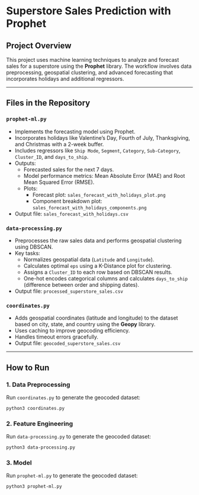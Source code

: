 # Superstore Sales Prediction with Prophet

## Project Overview
This project uses machine learning techniques to analyze and forecast sales for a superstore using the **Prophet** library. The workflow involves data preprocessing, geospatial clustering, and advanced forecasting that incorporates holidays and additional regressors.

---

## Files in the Repository

### `prophet-ml.py`
- Implements the forecasting model using Prophet.
- Incorporates holidays like Valentine’s Day, Fourth of July, Thanksgiving, and Christmas with a 2-week buffer.
- Includes regressors like `Ship Mode`, `Segment`, `Category`, `Sub-Category`, `Cluster_ID`, and `days_to_ship`.
- Outputs:
  - Forecasted sales for the next 7 days.
  - Model performance metrics: Mean Absolute Error (MAE) and Root Mean Squared Error (RMSE).
  - Plots:
    - Forecast plot: `sales_forecast_with_holidays_plot.png`
    - Component breakdown plot: `sales_forecast_with_holidays_components.png`
- Output file: `sales_forecast_with_holidays.csv`

### `data-processing.py`
- Preprocesses the raw sales data and performs geospatial clustering using DBSCAN.
- Key tasks:
  - Normalizes geospatial data (`Latitude` and `Longitude`).
  - Calculates optimal `eps` using a K-Distance plot for clustering.
  - Assigns a `Cluster_ID` to each row based on DBSCAN results.
  - One-hot encodes categorical columns and calculates `days_to_ship` (difference between order and shipping dates).
- Output file: `processed_superstore_sales.csv`

### `coordinates.py`
- Adds geospatial coordinates (latitude and longitude) to the dataset based on city, state, and country using the **Geopy** library.
- Uses caching to improve geocoding efficiency.
- Handles timeout errors gracefully.
- Output file: `geocoded_superstore_sales.csv`

---

## How to Run

### 1. Data Preprocessing
Run `coordinates.py` to generate the geocoded dataset:
```bash
python3 coordinates.py
```

### 2. Feature Engineering
Run `data-processing.py` to generate the geocoded dataset:
```bash
python3 data-processing.py
```
### 3. Model
Run `prophet-ml.py` to generate the geocoded dataset:
```bash
python3 prophet-ml.py
```
